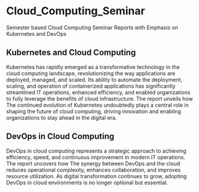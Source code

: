 # Cloud_Computing_Seminar
Semester based Cloud Computing Seminar Reports with Emphasis on Kubernetes and DevOps

## Kubernetes and Cloud Computing
Kubernetes has rapidly emerged as a transformative technology in the cloud computing landscape, revolutionizing the way applications are deployed, managed, and scaled. Its ability to automate the deployment, scaling, and operation of containerized applications has significantly streamlined IT operations, enhanced efficiency, and enabled organizations to fully leverage the benefits of cloud infrastructure. The report unveils how The continued evolution of Kubernetes undoubtedly plays a central role in shaping the future of cloud computing, driving innovation and enabling organizations to stay ahead in the digital era.

## DevOps in Cloud Computing 
DevOps in cloud computing represents a strategic approach to achieving efficiency, speed, and continuous improvement in modern IT operations. The report uncovers how  The synergy between DevOps and the cloud reduces operational complexity, enhances collaboration, and improves resource utilization. As digital transformation continues to grow, adopting DevOps in cloud environments is no longer optional but essential. 
